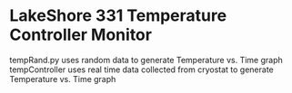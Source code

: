 # LakeShore 331 Temperature Controller Monitor
tempRand.py uses random data to generate Temperature vs. Time graph <br />
tempController uses real time data collected from cryostat to generate Temperature vs. Time graph <br />
